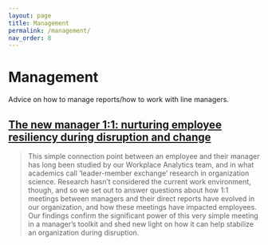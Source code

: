 ```yaml
---
layout: page
title: Management
permalink: /management/
nav_order: 8
---
```


# Management

Advice on how to manage reports/how to work with line managers.

## [The new manager 1:1: nurturing employee resiliency during disruption and change](https://blogs.microsoft.com/latinx/2020/05/11/the-new-manager-11-nurturing-employee-resiliency-during-disruption-and-change/)

> This simple connection point between an employee and their manager has long been studied by our Workplace Analytics team, and in what academics call ‘leader-member exchange’ research in organization science. Research hasn’t considered the current work environment, though, and so we set out to answer questions about how 1:1 meetings between managers and their direct reports have evolved in our organization, and how these meetings have impacted employees. Our findings confirm the significant power of this very simple meeting in a manager’s toolkit and shed new light on how it can help stabilize an organization during disruption.
